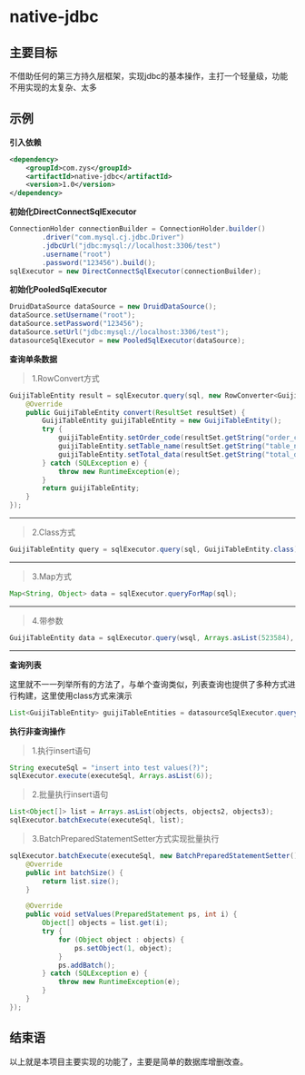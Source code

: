 # native-jdbc

## 主要目标

不借助任何的第三方持久层框架，实现jdbc的基本操作，主打一个轻量级，功能不用实现的太复杂、太多

## 示例

**引入依赖**
```xml
<dependency>
    <groupId>com.zys</groupId>
    <artifactId>native-jdbc</artifactId>
    <version>1.0</version>
</dependency>
```

**初始化DirectConnectSqlExecutor**
```java
ConnectionHolder connectionBuilder = ConnectionHolder.builder()
        .driver("com.mysql.cj.jdbc.Driver")
        .jdbcUrl("jdbc:mysql://localhost:3306/test")
        .username("root")
        .password("123456").build();
sqlExecutor = new DirectConnectSqlExecutor(connectionBuilder);
```
**初始化PooledSqlExecutor**
```java
DruidDataSource dataSource = new DruidDataSource();
dataSource.setUsername("root");
dataSource.setPassword("123456");
dataSource.setUrl("jdbc:mysql://localhost:3306/test");
datasourceSqlExecutor = new PooledSqlExecutor(dataSource);
```

**查询单条数据**

> 1.RowConvert方式
```java
GuijiTableEntity result = sqlExecutor.query(sql, new RowConverter<GuijiTableEntity>() {
    @Override
    public GuijiTableEntity convert(ResultSet resultSet) {
        GuijiTableEntity guijiTableEntity = new GuijiTableEntity();
        try {
            guijiTableEntity.setOrder_code(resultSet.getString("order_code"));
            guijiTableEntity.setTable_name(resultSet.getString("table_name"));
            guijiTableEntity.setTotal_data(resultSet.getString("total_data"));
        } catch (SQLException e) {
            throw new RuntimeException(e);
        }
        return guijiTableEntity;
    }
});
```
---

> 2.Class方式
```java
GuijiTableEntity query = sqlExecutor.query(sql, GuijiTableEntity.class);
```
---
> 3.Map方式
```java
Map<String, Object> data = sqlExecutor.queryForMap(sql);
```
---
> 4.带参数
```java
GuijiTableEntity data = sqlExecutor.query(wsql, Arrays.asList(523584), GuijiTableEntity.class);
```
---

**查询列表**

这里就不一一列举所有的方法了，与单个查询类似，列表查询也提供了多种方式进行构建，这里使用class方式来演示
```java
List<GuijiTableEntity> guijiTableEntities = datasourceSqlExecutor.queryForList(wsql, GuijiTableEntity.class);
```

**执行非查询操作**

> 1.执行insert语句
```java
String executeSql = "insert into test values(?)";
sqlExecutor.execute(executeSql, Arrays.asList(6));
```
> 2.批量执行insert语句
```java
List<Object[]> list = Arrays.asList(objects, objects2, objects3);
sqlExecutor.batchExecute(executeSql, list);
```
> 3.BatchPreparedStatementSetter方式实现批量执行
```java
sqlExecutor.batchExecute(executeSql, new BatchPreparedStatementSetter() {
    @Override
    public int batchSize() {
        return list.size();
    }

    @Override
    public void setValues(PreparedStatement ps, int i) {
        Object[] objects = list.get(i);
        try {
            for (Object object : objects) {
                ps.setObject(1, object);
            }
            ps.addBatch();
        } catch (SQLException e) {
            throw new RuntimeException(e);
        }
    }
});
```

## 结束语

以上就是本项目主要实现的功能了，主要是简单的数据库增删改查。

